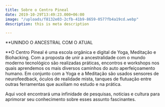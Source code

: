 ```yaml
---
title: Sobre o Centro Pineal
date: 2019-10-29T13:49:23.000+06:00
image: "/uploads/f8132e03-2cfb-41b9-8659-0577fb4a19cd.webp"
description: this is meta description

---
```

**UNINDO O ANCESTRAL COM O ATUAL  
  
**O Centro Pineal é uma escola orgânica e digital de Yoga, Meditação e Biohacking.  Com a proposta de unir a ancestralidade com o mundo moderno tecnológico são realizadas práticas, encontros e workshops nos quais aprendemos os mais diversos caminhos do auto aperfeiçoamento humano. Em conjunto com a Yoga e a Meditação são usados sensores de neurofeedback, óculos de realidade mista, tanques de flutuação entre outras ferramentas que auxiliam no estudo e na prática.  
  
Aqui você encontrará uma infinidade de pesquisas, notícias e cultura para aprimorar seu conhecimento sobre esses assunto fascinantes. 